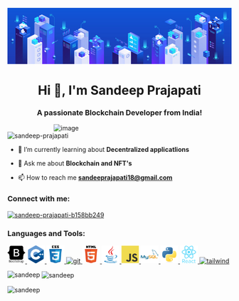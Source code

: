 ![bannerHead](https://github.com/sandeep-prajapatii/sandeep-prajapatii/blob/main/banner.jpg)
<h1 align="center">Hi 👋, I'm Sandeep Prajapati</h1>
<h3 align="center">A passionate Blockchain Developer from India!</h3>
<img align="right" alt="image" width="400" src="https://github.com/sandeep-prajapatii/sandeep-prajapatii/blob/main/5.gif">

<p align="left"> <img src="https://komarev.com/ghpvc/?username=sandeep-prajapati&label=Profile%20views&color=0e75b6&style=flat" alt="sandeep-prajapati" /> </p>

- 🌱 I’m currently learning about **Decentralized applicatlions**

- 💬 Ask me about **Blockchain and NFT's**

- 📫 How to reach me **sandeeprajapati18@gmail.com**

<h3 align="left">Connect with me:</h3>
<p align="left">
<a href="https://linkedin.com/in/sandeep-prajapatii" target="blank"><img align="center" src="https://raw.githubusercontent.com/rahuldkjain/github-profile-readme-generator/master/src/images/icons/Social/linked-in-alt.svg" alt="sandeep-prajapati-b158bb249" height="30" width="40" /></a>
</p>

<h3 align="left">Languages and Tools:</h3>
<p align="left"> <a href="https://getbootstrap.com" target="_blank" rel="noreferrer"> <img src="https://raw.githubusercontent.com/devicons/devicon/master/icons/bootstrap/bootstrap-plain-wordmark.svg" alt="bootstrap" width="40" height="40"/> </a> <a href="https://www.w3schools.com/cpp/" target="_blank" rel="noreferrer"> <img src="https://raw.githubusercontent.com/devicons/devicon/master/icons/cplusplus/cplusplus-original.svg" alt="cplusplus" width="40" height="40"/> </a> <a href="https://www.w3schools.com/css/" target="_blank" rel="noreferrer"> <img src="https://raw.githubusercontent.com/devicons/devicon/master/icons/css3/css3-original-wordmark.svg" alt="css3" width="40" height="40"/> </a> <a href="https://git-scm.com/" target="_blank" rel="noreferrer"> <img src="https://www.vectorlogo.zone/logos/git-scm/git-scm-icon.svg" alt="git" width="40" height="40"/> </a> <a href="https://www.w3.org/html/" target="_blank" rel="noreferrer"> <img src="https://raw.githubusercontent.com/devicons/devicon/master/icons/html5/html5-original-wordmark.svg" alt="html5" width="40" height="40"/> </a> <a href="https://www.java.com" target="_blank" rel="noreferrer"> <img src="https://raw.githubusercontent.com/devicons/devicon/master/icons/java/java-original.svg" alt="java" width="40" height="40"/> </a> <a href="https://developer.mozilla.org/en-US/docs/Web/JavaScript" target="_blank" rel="noreferrer"> <img src="https://raw.githubusercontent.com/devicons/devicon/master/icons/javascript/javascript-original.svg" alt="javascript" width="40" height="40"/> </a> <a href="https://www.mysql.com/" target="_blank" rel="noreferrer"> <img src="https://raw.githubusercontent.com/devicons/devicon/master/icons/mysql/mysql-original-wordmark.svg" alt="mysql" width="40" height="40"/> </a> <a href="https://www.python.org" target="_blank" rel="noreferrer"> <img src="https://raw.githubusercontent.com/devicons/devicon/master/icons/python/python-original.svg" alt="python" width="40" height="40"/> </a> <a href="https://reactjs.org/" target="_blank" rel="noreferrer"> <img src="https://raw.githubusercontent.com/devicons/devicon/master/icons/react/react-original-wordmark.svg" alt="react" width="40" height="40"/> </a> <a href="https://tailwindcss.com/" target="_blank" rel="noreferrer"> <img src="https://www.vectorlogo.zone/logos/tailwindcss/tailwindcss-icon.svg" alt="tailwind" width="40" height="40"/> </a> </p>

<p><img align="left" src="https://github-readme-stats.vercel.app/api/top-langs?username=sandeep&show_icons=true&locale=en&layout=compact" alt="sandeep" /></p>

<p>&nbsp;<img align="center" src="https://github-readme-stats.vercel.app/api?username=sandeep&show_icons=true&locale=en" alt="sandeep" /></p>

<p><img align="center" src="https://github-readme-streak-stats.herokuapp.com/?user=sandeep&" alt="sandeep" /></p>
